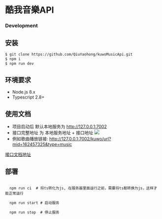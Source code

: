 # 酷我音樂API
### Development

## 安装
```bash
$ git clone https://github.com/QiuYaohong/kuwoMusicApi.git
$ npm i
$ npm run dev
```

## 环境要求

- Node.js 8.x
- Typescript 2.8+


## 使用文档

- 项目启动后 默认本地服务为 http://127.0.0.1:7002
- 接口完整地址 为 本地服务地址 + 接口地址
  ![](https://user-images.githubusercontent.com/51219225/140633174-8e25f1dd-7581-480c-af3b-99f8144c20e9.png)
- 例如歌曲播放链接: http://127.0.0.1:7002/kuwo/url?mid=162457325&type=music

[接口文档地址](https://qiuyaohong.github.io/kuwoMusicApi/) 



## 部署

```shell

  npm run ci  # 将ts转化为js, 在服务器里面运行之前，需要将ts都转换为js，这样才能正常运行

  npm run start # 启动服务

  npm run stop  # 停止服务

```